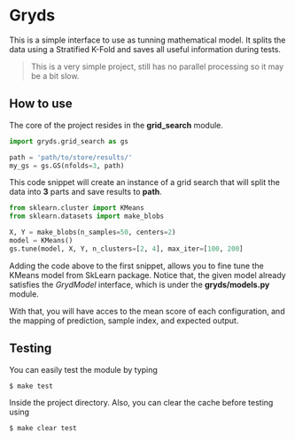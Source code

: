 # Gryds
This is a simple interface to use as tunning mathematical model. It splits the 
data using a Stratified K-Fold and saves all useful information during tests.

> This is a very simple project, still has no parallel processing so it may be a
bit slow.

## How to use

The core of the project resides in the **grid_search** module.

```python
import gryds.grid_search as gs

path = 'path/to/store/results/'
my_gs = gs.GS(nfolds=3, path)
```
This code snippet will create an instance of a grid search that will split the
data into **3** parts and save results to **path**.

```python
from sklearn.cluster import KMeans
from sklearn.datasets import make_blobs

X, Y = make_blobs(n_samples=50, centers=2)
model = KMeans()
gs.tune(model, X, Y, n_clusters=[2, 4], max_iter=[100, 200]
```

Adding the code above to the first snippet, allows you to fine tune the KMeans
model from SkLearn package. Notice that, the given model already satisfies the
*GrydModel* interface, which is under the **gryds/models.py** module.

With that, you will have acces to the mean score of each configuration, and
the mapping of prediction, sample index, and expected output.

## Testing

You can easily test the module by typing
```bash
$ make test
```
Inside the project directory. Also, you can clear the cache before testing using
```bash
$ make clear test
```

